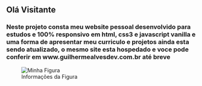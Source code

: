 <h2>Olá Visitante</h2>
<h3>Neste projeto consta meu website pessoal desenvolvido para estudos e 100% responsivo em html, css3 e javascript vanilla e uma forma de apresentar meu 
curriculo e projetos ainda esta sendo atualizado, o mesmo site esta hospedado e voce pode conferir em www.guilhermealvesdev.com.br até breve </h3>

<figure>
  <img src="imagem.jpg" alt="Minha Figura">
  <figcaption>Informações da Figura</figcaption>
</figure>


